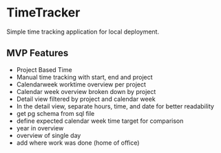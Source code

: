 # TimeTracker

Simple time tracking application for local deployment. 

## MVP Features

- Project Based Time
- Manual time tracking with start, end and project
- Calendarweek worktime overview per project
- Calendar week overview broken down by project
- Detail view filtered by project and calendar week
- In the detail view, separate hours, time, and date for better readability
- get pg schema from sql file
- define expected calendar week time target for comparison
- year in overview
- overview of single day
- add where work was done (home of office)